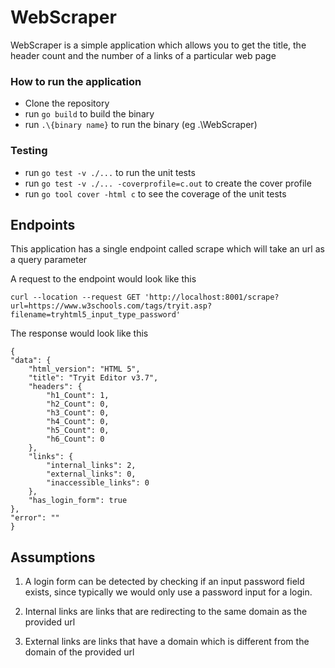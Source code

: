 # WebScraper

WebScraper is a simple application which allows you to get the
title, the header count and the number of a links of a
particular web page

### How to run the application

- Clone the repository
- run `go build` to build the binary
- run `.\{binary name}` to run the binary (eg .\WebScraper)

### Testing
- run `go test -v ./...` to run the unit tests
- run `go test -v ./... -coverprofile=c.out` to create the cover profile
- run `go tool cover -html c` to see the 
coverage of the unit tests

## Endpoints
This application has a single endpoint called scrape which
will take an url as a query parameter 

A request to the endpoint would look like this

    curl --location --request GET 'http://localhost:8001/scrape?url=https://www.w3schools.com/tags/tryit.asp?filename=tryhtml5_input_type_password'

The response would look like this

    {
    "data": {
        "html_version": "HTML 5",
        "title": "Tryit Editor v3.7",
        "headers": {
            "h1_Count": 1,
            "h2_Count": 0,
            "h3_Count": 0,
            "h4_Count": 0,
            "h5_Count": 0,
            "h6_Count": 0
        },
        "links": {
            "internal_links": 2,
            "external_links": 0,
            "inaccessible_links": 0
        },
        "has_login_form": true
    },
    "error": ""
    }

## Assumptions

1. A login form can be detected by checking if an input
   password field exists, since typically we would only use
   a password input for a login.

2. Internal links are links that are redirecting to the same
   domain as the provided url

3. External links are links that have a domain which is 
    different from the domain of the provided url

